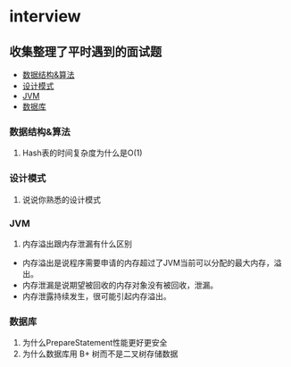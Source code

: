 # interview

## 收集整理了平时遇到的面试题

- [数据结构&算法](#数据结构&算法)
- [设计模式](#设计模式)
- [JVM](#JVM)
- [数据库](#数据库)


### 数据结构&算法
1. Hash表的时间复杂度为什么是O(1)

### 设计模式
1. 说说你熟悉的设计模式

### JVM
1. 内存溢出跟内存泄漏有什么区别
  - 内存溢出是说程序需要申请的内存超过了JVM当前可以分配的最大内存，溢出。
  - 内存泄漏是说期望被回收的内存对象没有被回收，泄漏。
  - 内存泄露持续发生，很可能引起内存溢出。

### 数据库
1. 为什么PrepareStatement性能更好更安全
2. 为什么数据库用 B+ 树而不是二叉树存储数据


